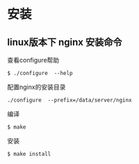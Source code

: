 # 安装

## linux版本下 nginx 安装命令

查看configure帮助
```
$ ./configure  --help
```
配置nginx的安装目录
```
./configure  --prefix=/data/server/nginx
```
编译
```
$ make
```
安装
```
$ make install
```

